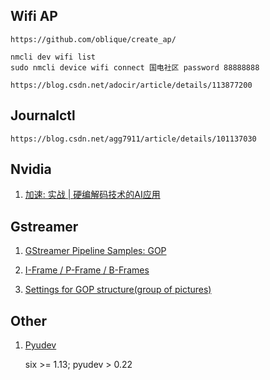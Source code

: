 
## Wifi AP

    https://github.com/oblique/create_ap/

    nmcli dev wifi list
    sudo nmcli device wifi connect 国电社区 password 88888888

    https://blog.csdn.net/adocir/article/details/113877200

## Journalctl

    https://blog.csdn.net/agg7911/article/details/101137030


## Nvidia

1. [加速: 实战 | 硬编解码技术的AI应用][1]


## Gstreamer

1. [GStreamer Pipeline Samples: GOP][2]

2. [I-Frame / P-Frame / B-Frames][3]

3. [Settings for GOP structure(group of pictures)][4]


## Other

1. [Pyudev][5]
    
    six >= 1.13; pyudev > 0.22

[5]: https://github.com/pyudev/pyudev
[4]: https://docs.aws.amazon.com/mediaconvert/latest/ug/gop-structure.html
[3]: https://ottverse.com/i-p-b-frames-idr-keyframes-differences-usecases/
[2]: https://docs.rocos.io/prod/docs/gstreamer-pipeline-samples#native-camera-peripherals
[1]: https://www.163.com/dy/article/G4C1C33T0538BXGY.html
